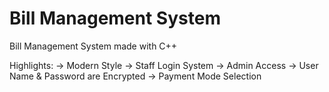 # Bill Management System
Bill Management System made with C++

Highlights:
-> Modern Style
-> Staff Login System
-> Admin Access
-> User Name & Password are Encrypted 
-> Payment Mode Selection
